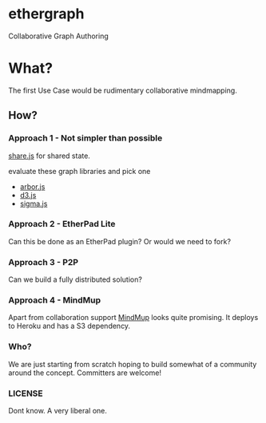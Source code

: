 ethergraph
==========

Collaborative Graph Authoring

# What?

The first Use Case would be rudimentary collaborative mindmapping.

## How?

### Approach 1 - Not simpler than possible

[share.js](http://sharejs.org/ "share.js") for shared state.

evaluate these graph libraries and pick one

* [arbor.js](https://github.com/samizdatco/arbor "arbor.js")
* [d3.js](http://d3js.org/ "d3.js")
* [sigma.js](http://sigmajs.org/ "sigma.js") 

### Approach 2 - EtherPad Lite

Can this be done as an EtherPad plugin? Or would we need to fork?

### Approach 3 - P2P

Can we build a fully distributed solution?

### Approach 4 - MindMup

Apart from collaboration support [MindMup](http://www.mindmup.com/ "MindMup") looks quite promising. It deploys to Heroku and has a S3 dependency.

### Who?

We are just starting from scratch hoping to build somewhat of a community around the concept. Committers are welcome!

### LICENSE

Dont know. A very liberal one.




